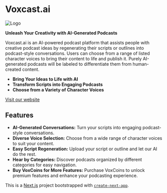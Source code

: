 # Voxcast.ai
![Logo](https://raw.githubusercontent.com/prernaxa/voxcast.ai/main/public/images/voxcast%20logo.jpg)

**Unleash Your Creativity with AI-Generated Podcasts**

Voxcast.ai is an AI-powered podcast platform that assists people with creative podcast ideas by regenerating their scripts or outlines into podcast-style conversations. Users can choose from a range of listed character voices to bring their content to life and publish it. Purely AI-generated podcasts will be labeled to differentiate them from human-created content.

- **Bring Your Ideas to Life with AI**
- **Transform Scripts into Engaging Podcasts**
- **Choose from a Variety of Character Voices**

[Visit our website](https://voxcast-ai.vercel.app)

## Features

- **AI-Generated Conversations:** Turn your scripts into engaging podcast-style conversations.
- **Diverse Voice Selection:** Choose from a wide range of character voices to suit your content.
- **Easy Script Regeneration:** Upload your script or outline and let our AI do the rest.
- **Hear by Categories:** Discover podcasts organized by different categories for easy navigation.
- **Buy VoxCoins for More Features:** Purchase VoxCoins to unlock premium features and enhance your podcasting experience.

This is a [Next.js](https://nextjs.org/) project bootstrapped with [`create-next-app`](https://github.com/vercel/next.js/tree/canary/packages/create-next-app).



